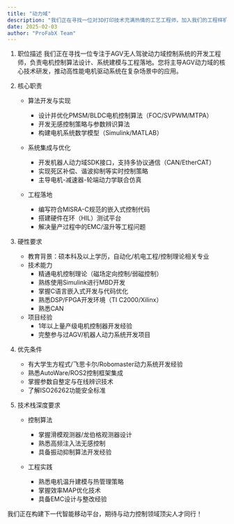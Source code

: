 ```yaml
---
title: "动力域"
description: "我们正在寻找一位对3D打印技术充满热情的工艺工程师，加入我们的工程样机开发团队。"
date: 2025-02-03
author: "ProFabX Team"
---
```


1. 职位描述
我们正在寻找一位专注于AGV无人驾驶动力域控制系统的开发工程师，负责电机控制算法设计、系统建模与工程落地。您将主导AGV动力域的核心技术研发，推动高性能电机驱动系统在复杂场景中的应用。

1. 核心职责
   * 算法开发与实现
     * 设计并优化PMSM/BLDC电机控制算法（FOC/SVPWM/MTPA）
     * 开发无感控制策略与参数辨识算法
     * 构建电机系统数学模型（Simulink/MATLAB）

   *  系统集成与优化
      *  开发机器人动力域SDK接口，支持多协议通信（CAN/EtherCAT）
      *  实现死区补偿、谐波抑制等实时控制策略
      *  主导电机-减速器-轮端动力学联合仿真

   * 工程落地
     * 编写符合MISRA-C规范的嵌入式控制代码
     * 搭建硬件在环（HIL）测试平台
     * 解决量产过程中的EMC/温升等工程问题

2. 硬性要求
   * 教育背景：硕本科及以上学历，自动化/机电工程/控制理论相关专业
   * 技术能力
     * 精通电机控制理论（磁场定向控制/弱磁控制）
     * 熟练使用Simulink进行MBD开发
     * 掌握C语言嵌入式开发与代码优化
     * 熟悉DSP/FPGA开发环境（TI C2000/Xilinx）
     * 熟悉CAN
   *  项目经验
      *  1年以上量产级电机控制器开发经验
      *  完整参与过AGV/机器人动力系统开发项目

3. 优先条件
   * 有大学生方程式/飞思卡尔/Robomaster动力系统开发经验
   * 熟悉AutoWare/ROS2控制框架集成
   * 掌握参数自整定与在线辨识技术
   * 了解ISO26262功能安全标准

4. 技术栈深度要求
   * 控制算法
     * 掌握滑模观测器/龙伯格观测器设计
     * 熟悉高频注入法无感控制
     * 具备振动抑制算法开发经验

   * 工程实践 
     * 熟悉电机温升建模与热管理策略
     * 掌握效率MAP优化技术
     * 具备EMC设计与整改经验



我们正在构建下一代智能移动平台，期待与动力控制领域顶尖人才同行！

